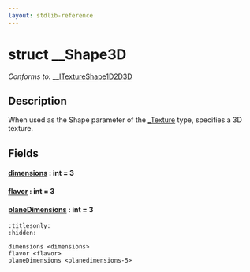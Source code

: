 ```yaml
---
layout: stdlib-reference
---
```


# struct \_\_Shape3D

*Conforms to:* [\_\_ITextureShape1D2D3D](../../../interfaces/0_itextureshape1d2d3d-023agik/index.html)

## Description

When used as the <span class='code'>Shape</span> parameter of the <span class='code'><a href="../../0texture-01/index.html" class="code_type">_Texture</a></span> type, specifies a 3D texture.


## Fields

####  <a id="decl-dimensions"></a>[dimensions](../dimensions.html) : int = 3
####  <a id="decl-flavor"></a>[flavor](../flavor.html) : int = 3
####  <a id="decl-planeDimensions"></a>[planeDimensions](../planedimensions-5.html) : int = 3


```{toctree}
:titlesonly:
:hidden:

dimensions <dimensions>
flavor <flavor>
planeDimensions <planedimensions-5>
```
